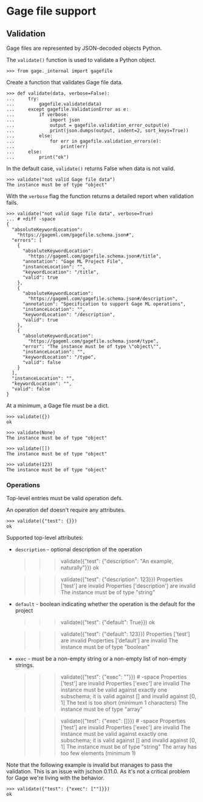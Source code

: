 # Gage file support

## Validation

Gage files are represented by JSON-decoded objects Python.

The `validate()` function is used to validate a Python object.

    >>> from gage._internal import gagefile

Create a function that validates Gage file data.

    >>> def validate(data, verbose=False):
    ...     try:
    ...         gagefile.validate(data)
    ...     except gagefile.ValidationError as e:
    ...         if verbose:
    ...             import json
    ...             output = gagefile.validation_error_output(e)
    ...             print(json.dumps(output, indent=2, sort_keys=True))
    ...         else:
    ...             for err in gagefile.validation_errors(e):
    ...                 print(err)
    ...     else:
    ...         print("ok")

In the default case, `validate()` returns False when data is not valid.

    >>> validate("not valid Gage file data")
    The instance must be of type "object"

With the `verbose` flag the function returns a detailed report when
validation fails.

    >>> validate("not valid Gage file data", verbose=True)
    ... # +diff -space
    {
      "absoluteKeywordLocation":
        "https://gageml.com/gagefile.schema.json#",
      "errors": [
        {
          "absoluteKeywordLocation":
            "https://gageml.com/gagefile.schema.json#/title",
          "annotation": "Gage ML Project File",
          "instanceLocation": "",
          "keywordLocation": "/title",
          "valid": true
        },
        {
          "absoluteKeywordLocation":
            "https://gageml.com/gagefile.schema.json#/description",
          "annotation": "Specification to support Gage ML operations",
          "instanceLocation": "",
          "keywordLocation": "/description",
          "valid": true
        },
        {
          "absoluteKeywordLocation":
            "https://gageml.com/gagefile.schema.json#/type",
          "error": "The instance must be of type \"object\"",
          "instanceLocation": "",
          "keywordLocation": "/type",
          "valid": false
        }
      ],
      "instanceLocation": "",
      "keywordLocation": "",
      "valid": false
    }

At a minimum, a Gage file must be a dict.

    >>> validate({})
    ok

    >>> validate(None)
    The instance must be of type "object"

    >>> validate([])
    The instance must be of type "object"

    >>> validate(123)
    The instance must be of type "object"

### Operations

Top-level entries must be valid operation defs.

An operation def doesn't require any attributes.

    >>> validate({"test": {}})
    ok

Supported top-level attributes:

- `description` - optional description of the operation

    >>> validate({"test": {"description": "An example, naturally"}})
    ok

    >>> validate({"test": {"description": 123}})
    Properties ['test'] are invalid
    Properties ['description'] are invalid
    The instance must be of type "string"

- `default` - boolean indicating whether the operation is the default
  for the project

    >>> validate({"test": {"default": True}})
    ok

    >>> validate({"test": {"default": 123}})
    Properties ['test'] are invalid
    Properties ['default'] are invalid
    The instance must be of type "boolean"

- `exec` - must be a non-empty string or a non-empty list of non-empty
  strings.

    >>> validate({"test": {"exec": ""}})  # -space
    Properties ['test'] are invalid
    Properties ['exec'] are invalid
    The instance must be valid against exactly one subschema;
      it is valid against [] and invalid against [0, 1]
    The text is too short (minimum 1 characters)
    The instance must be of type "array"

    >>> validate({"test": {"exec": []}})  # -space
    Properties ['test'] are invalid
    Properties ['exec'] are invalid
    The instance must be valid against exactly one subschema;
      it is valid against [] and invalid against [0, 1]
    The instance must be of type "string"
    The array has too few elements (minimum 1)

Note that the following example is invalid but manages to pass the
validation. This is an issue with jschon 0.11.0. As it's not a critical
problem for Gage we're living with the behavior.

    >>> validate({"test": {"exec": [""]}})
    ok
